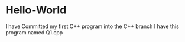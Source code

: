 # Hello-World
I have Committed my first C++ program into the C++ branch
I have this program named Q1.cpp
